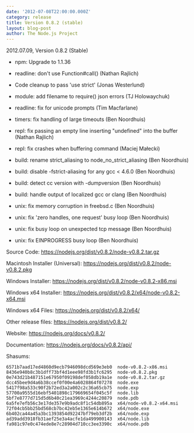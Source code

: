 ```yaml
---
date: '2012-07-08T22:00:00.000Z'
category: release
title: Version 0.8.2 (stable)
layout: blog-post
author: The Node.js Project
---
```


2012.07.09, Version 0.8.2 (Stable)

- npm: Upgrade to 1.1.36

- readline: don't use Function#call() (Nathan Rajlich)

- Code cleanup to pass 'use strict' (Jonas Westerlund)

- module: add filename to require() json errors (TJ Holowaychuk)

- readline: fix for unicode prompts (Tim Macfarlane)

- timers: fix handling of large timeouts (Ben Noordhuis)

- repl: fix passing an empty line inserting "undefined" into the buffer (Nathan Rajlich)

- repl: fix crashes when buffering command (Maciej Małecki)

- build: rename strict_aliasing to node_no_strict_aliasing (Ben Noordhuis)

- build: disable -fstrict-aliasing for any gcc < 4.6.0 (Ben Noordhuis)

- build: detect cc version with -dumpversion (Ben Noordhuis)

- build: handle output of localized gcc or clang (Ben Noordhuis)

- unix: fix memory corruption in freebsd.c (Ben Noordhuis)

- unix: fix 'zero handles, one request' busy loop (Ben Noordhuis)

- unix: fix busy loop on unexpected tcp message (Ben Noordhuis)

- unix: fix EINPROGRESS busy loop (Ben Noordhuis)

Source Code: https://nodejs.org/dist/v0.8.2/node-v0.8.2.tar.gz

Macintosh Installer (Universal): https://nodejs.org/dist/v0.8.2/node-v0.8.2.pkg

Windows Installer: https://nodejs.org/dist/v0.8.2/node-v0.8.2-x86.msi

Windows x64 Installer: https://nodejs.org/dist/v0.8.2/x64/node-v0.8.2-x64.msi

Windows x64 Files: https://nodejs.org/dist/v0.8.2/x64/

Other release files: https://nodejs.org/dist/v0.8.2/

Website: https://nodejs.org/docs/v0.8.2/

Documentation: https://nodejs.org/docs/v0.8.2/api/

Shasums:

```
6571b7aad17ed4860d9ecb7946098dcd569e3eb0  node-v0.8.2-x86.msi
8436e940b8c3b1dff73bf4d1eee98fd3b1fc6295  node-v0.8.2.pkg
0e743d21b487151e67950f09198def058db19a1e  node-v0.8.2.tar.gz
dcc45bee9d4a6b38ccef0f00e4a6028864f07278  node.exe
5417f98a533c90f2b72ed3a2a002c2c36a65cb75  node.exp
57700a9555d16ebf5401898c179669654f045c5f  node.lib
5bf7e8777d715d5d6b40c21ea3969c4244c20879  node.pdb
6a5fe7efb56c3e17de357e9b9adc8f1c54db895a  x64/node-v0.8.2-x64.msi
72f04cb5bb25bd568cb7bc42eb5e1365e614b672  x64/node.exe
6b402ca44a45a3bc1393854d92247bf79eb3df2b  x64/node.exp
ad39add3918fb31aef25e3a4acfe1da499900143  x64/node.lib
fa981c97e0c474ede8e7c28904d710cc3ee3390c  x64/node.pdb
```
